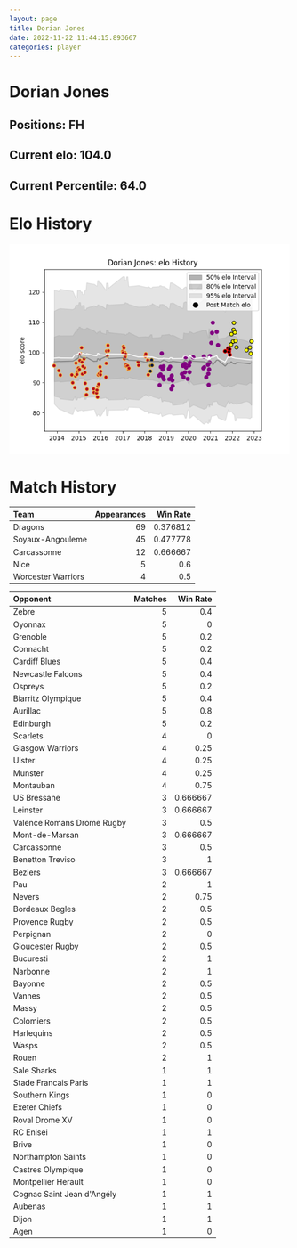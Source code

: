 ```yaml
---  
layout: page  
title: Dorian Jones  
date: 2022-11-22 11:44:15.893667  
categories: player  
---
```

# Dorian Jones

## Positions: FH

## Current elo: 104.0

## Current Percentile: 64.0

# Elo History


![elo history](history_DorianJones.png)
# Match History


| Team               |   Appearances |   Win Rate |
|:-------------------|--------------:|-----------:|
| Dragons            |            69 |   0.376812 |
| Soyaux-Angouleme   |            45 |   0.477778 |
| Carcassonne        |            12 |   0.666667 |
| Nice               |             5 |   0.6      |
| Worcester Warriors |             4 |   0.5      |

| Opponent                   |   Matches |   Win Rate |
|:---------------------------|----------:|-----------:|
| Zebre                      |         5 |   0.4      |
| Oyonnax                    |         5 |   0        |
| Grenoble                   |         5 |   0.2      |
| Connacht                   |         5 |   0.2      |
| Cardiff Blues              |         5 |   0.4      |
| Newcastle Falcons          |         5 |   0.4      |
| Ospreys                    |         5 |   0.2      |
| Biarritz Olympique         |         5 |   0.4      |
| Aurillac                   |         5 |   0.8      |
| Edinburgh                  |         5 |   0.2      |
| Scarlets                   |         4 |   0        |
| Glasgow Warriors           |         4 |   0.25     |
| Ulster                     |         4 |   0.25     |
| Munster                    |         4 |   0.25     |
| Montauban                  |         4 |   0.75     |
| US Bressane                |         3 |   0.666667 |
| Leinster                   |         3 |   0.666667 |
| Valence Romans Drome Rugby |         3 |   0.5      |
| Mont-de-Marsan             |         3 |   0.666667 |
| Carcassonne                |         3 |   0.5      |
| Benetton Treviso           |         3 |   1        |
| Beziers                    |         3 |   0.666667 |
| Pau                        |         2 |   1        |
| Nevers                     |         2 |   0.75     |
| Bordeaux Begles            |         2 |   0.5      |
| Provence Rugby             |         2 |   0.5      |
| Perpignan                  |         2 |   0        |
| Gloucester Rugby           |         2 |   0.5      |
| Bucuresti                  |         2 |   1        |
| Narbonne                   |         2 |   1        |
| Bayonne                    |         2 |   0.5      |
| Vannes                     |         2 |   0.5      |
| Massy                      |         2 |   0.5      |
| Colomiers                  |         2 |   0.5      |
| Harlequins                 |         2 |   0.5      |
| Wasps                      |         2 |   0.5      |
| Rouen                      |         2 |   1        |
| Sale Sharks                |         1 |   1        |
| Stade Francais Paris       |         1 |   1        |
| Southern Kings             |         1 |   0        |
| Exeter Chiefs              |         1 |   0        |
| Roval Drome XV             |         1 |   0        |
| RC Enisei                  |         1 |   1        |
| Brive                      |         1 |   0        |
| Northampton Saints         |         1 |   0        |
| Castres Olympique          |         1 |   0        |
| Montpellier Herault        |         1 |   0        |
| Cognac Saint Jean d'Angély |         1 |   1        |
| Aubenas                    |         1 |   1        |
| Dijon                      |         1 |   1        |
| Agen                       |         1 |   0        |